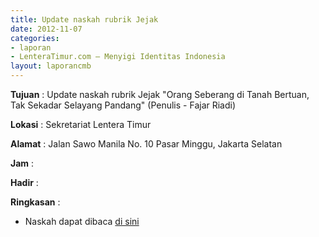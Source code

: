 ```yaml
---
title: Update naskah rubrik Jejak
date: 2012-11-07
categories:
- laporan
- LenteraTimur.com – Menyigi Identitas Indonesia
layout: laporancmb
---
```



**Tujuan** : Update naskah rubrik Jejak "Orang Seberang di Tanah Bertuan, Tak Sekadar Selayang Pandang" (Penulis - Fajar Riadi)

**Lokasi** : Sekretariat Lentera Timur 

**Alamat** : Jalan Sawo Manila No. 10 Pasar Minggu, Jakarta Selatan

**Jam** : 

**Hadir** :  


**Ringkasan** : 
* Naskah dapat dibaca [di sini](http://www.lenteratimur.com/2012/11/orang-seberang-di-tanah-bertuan-tak-sekadar-selayang-pandang/)
